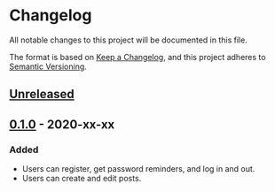 Changelog
=========

All notable changes to this project will be documented in this file.

The format is based on [Keep a Changelog](https://keepachangelog.com/en/1.0.0/),
and this project adheres to [Semantic Versioning](https://semver.org/spec/v2.0.0.html).

## [Unreleased]

## [0.1.0] - 2020-xx-xx
### Added
* Users can register, get password reminders, and log in and out.
* Users can create and edit posts.

[Unreleased]: https://github.com/samwilson/twyne/compare/v0.1.0...HEAD
[0.1.0]: https://github.com/olivierlacan/keep-a-changelog/releases/tag/v0.1.0
